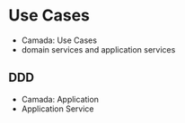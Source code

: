 # Use Cases
- Camada: Use Cases
- domain services and application services


## DDD
- Camada: Application
- Application Service